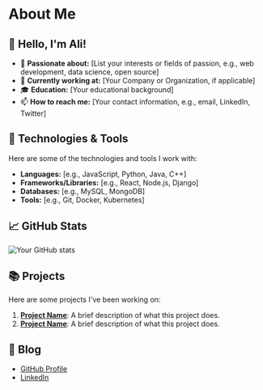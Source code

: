# About Me

## 👋 Hello, I'm Ali!

- 🌟 **Passionate about:** [List your interests or fields of passion, e.g., web development, data science, open source]
- 💼 **Currently working at:** [Your Company or Organization, if applicable]
- 🎓 **Education:** [Your educational background]
- 📫 **How to reach me:** [Your contact information, e.g., email, LinkedIn, Twitter]

## 🔧 Technologies & Tools

Here are some of the technologies and tools I work with:

- **Languages:** [e.g., JavaScript, Python, Java, C++]
- **Frameworks/Libraries:** [e.g., React, Node.js, Django]
- **Databases:** [e.g., MySQL, MongoDB]
- **Tools:** [e.g., Git, Docker, Kubernetes]

## 📈 GitHub Stats

![Your GitHub stats](https://github-readme-stats.vercel.app/api?username=Ali4008&show_icons=true&hide_border=true&theme=radical)

## 📚 Projects

Here are some projects I've been working on:

1. **[Project Name](link-to-project-repo)**: A brief description of what this project does.
2. **[Project Name](link-to-project-repo)**: A brief description of what this project does.

## 📝 Blog

- [GitHub Profile](https://github.com/yourusername)
- [LinkedIn](https://www.linkedin.com/in/ali-408-mehmood/)

